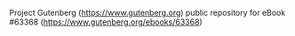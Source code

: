 Project Gutenberg (https://www.gutenberg.org) public repository for eBook #63368 (https://www.gutenberg.org/ebooks/63368)
